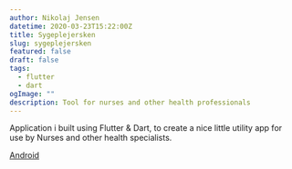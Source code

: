 ```yaml
---
author: Nikolaj Jensen
datetime: 2020-03-23T15:22:00Z
title: Sygeplejersken
slug: sygeplejersken
featured: false
draft: false
tags:
  - flutter
  - dart
ogImage: ""
description: Tool for nurses and other health professionals
---
```


Application i built using Flutter & Dart, to create a nice little utility app for use by Nurses and other health specialists.

[Android](https://play.google.com/store/apps/details?id=com.nikolajjsj.sygeplejerskentool)
